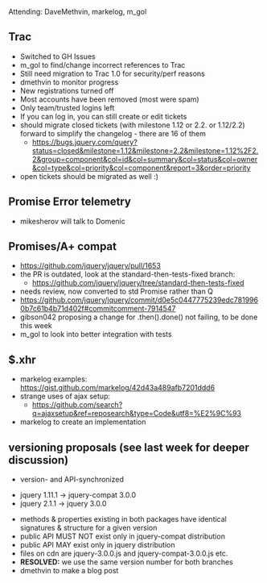 Attending: DaveMethvin, markelog, m_gol

## Trac
* Switched to GH Issues
* m_gol to find/change incorrect references to Trac
* Still need migration to Trac 1.0 for security/perf reasons
* dmethvin to monitor progress
* New registrations turned off
* Most accounts have been removed (most were spam)
* Only team/trusted logins left
* If you can log in, you can still create or edit tickets
* should migrate closed tickets (with milestone 1.12 or 2.2. or 1.12/2.2) forward to simplify the changelog - there are 16 of them
  - https://bugs.jquery.com/query?status=closed&milestone=1.12&milestone=2.2&milestone=1.12%2F2.2&group=component&col=id&col=summary&col=status&col=owner&col=type&col=priority&col=component&report=3&order=priority 
* open tickets should be migrated as well :)

## Promise Error telemetry
* mikesherov will talk to Domenic

## Promises/A+ compat
* https://github.com/jquery/jquery/pull/1653
* the PR is outdated, look at the standard-then-tests-fixed branch: 
  - https://github.com/jquery/jquery/tree/standard-then-tests-fixed 
* needs review, now converted to std Promise rather than Q
* https://github.com/jquery/jquery/commit/d0e5c0447775239edc7819960b7c61b4b71d402f#commitcomment-7914547 
* gibson042 proposing a change for .then().done() not failing, to be done this week
* m_gol to look into better integration with tests

## $.xhr
* markelog examples: https://gist.github.com/markelog/42d43a489afb7201ddd6
* strange uses of ajax setup:
  - https://github.com/search?q=ajaxsetup&ref=reposearch&type=Code&utf8=%E2%9C%93
* markelog to create an implementation

## versioning proposals (see last week for deeper discussion)
* version- and API-synchronized
 - jquery 1.11.1 → jquery-compat 3.0.0
 - jquery 2.1.1 → jquery 3.0.0
* methods & properties existing in both packages have identical signatures & structure for a given version
* public API MUST NOT exist only in jquery-compat distribution
* public API MAY exist only in jquery distribution
* files on cdn are jquery-3.0.0.js  and  jquery-compat-3.0.0.js etc.
* **RESOLVED:** we use the same version number for both branches
* dmethvin to make a blog post
